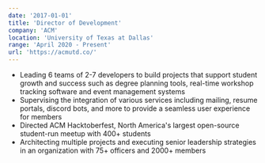 ```yaml
---
date: '2017-01-01'
title: 'Director of Development'
company: 'ACM'
location: 'University of Texas at Dallas'
range: 'April 2020 - Present'
url: 'https://acmutd.co/'
---
```


- Leading 6 teams of 2-7 developers to build projects that support student growth and success such as degree planning tools, real-time workshop tracking software and event management systems
- Supervising the integration of various services including mailing, resume portals, discord bots, and more to provide a seamless user experience for members
- Directed ACM Hacktoberfest, North America's largest open-source student-run meetup with 400+ students
- Architecting multiple projects and executing senior leadership strategies in an organization with 75+ officers and 2000+ members
